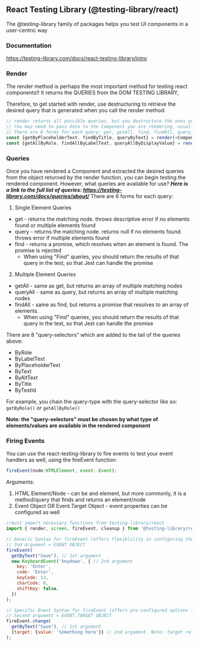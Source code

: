## React Testing Library (@testing-library/react)
The @testing-library family of packages helps you test UI components in a user-centric way

### Documentation
https://testing-library.com/docs/react-testing-library/intro

### Render
The render method is perhaps the most important method for testing react components!!
It returns the QUERIES from the DOM TESTING LIBRARY, 

Therefore, to get started with render, use destructuring to retrieve the desired query that is generated when you call the render method:
```js
// render returns all possible queries, but you destructure the ones you want to actually use in your tests
// You may need to pass data to the Component you are rendering, usually there is some form of props/data that needs to be passed
// There are 6 forms for each query: get, getAll, find, findAll, query, queryAll
const {getByPlaceholderText, findByTitle, queryByText} = render(<Component {...props} />)
const {getAllByRole, findAllByLabelText, queryAllByDisplayValue} = render(<Component {...props} />)
```

### Queries
Once you have rendered a Component and extracted the desired queries from the object returned by the render function, you can begin testing the rendered component. However, what queries are available for use?
***Here is a link to the full list of queries: https://testing-library.com/docs/queries/about/***
There are 6 forms for each query: 
1. Single Element Queries
  * get - returns the matching node. throws descriptive error if no elements found or multiple elements found
  * query - returns the matching node. returns null if no elements found. throws error if multiple elements found
  * find - returns a promise, which resolves when an element is found. The promise is rejected
    * When using "Find" queries, you should return the results of that query in the test, so that Jest can handle the promise
2. Multiple Element Queries
  * getAll - same as get, but returns an array of multiple matching nodes 
  * queryAll - same as query, but returns an array of multiple matching nodes 
  * findAll - same as find, but returns a promise that resolves to an array of elements.
    * When using "Find" queries, you should return the results of that query in the test, so that Jest can handle the promise



There are 8 "query-selectors" which are added to the tail of the queries above:
* ByRole
* ByLabelText
* ByPlaceholderText
* ByText
* ByAltText
* ByTitle
* ByTestId

For example, you chain the query-type with the query-selector like so: ```getByRole()``` or ```getAllByRole()```

**Note: the "query-selectors" must be chosen by what type of elements/values are available in the rendered component**

### Firing Events
You can use the react-testing-library to fire events to test your event handlers as well, using the fireEvent function:
```js
fireEvent(node:HTMLElement, event: Event);
```
Arguments:
1. HTML Element/Node - can be and element, but more commonly, it is a method/query that finds and returns an element/node
2. Event Object OR Event.Target Object - event properties can be configured as well

```js
//must import necessary functions from testing-library/react
import { render, screen, fireEvent, cleanup } from '@testing-library/react';

// Generic Syntax for fireEvent (offers flexiblility in configuring the event type)
// 2nd Argument = EVENT OBJECT
fireEvent(
  getByText("Save"), // 1st argument
  new KeyboardEvent('keydown', { // 2nd argument
    key: 'Enter',
    code: 'Enter',
    keyCode: 13,
    charCode: 0,
    shiftKey: false,
  })
);

// Specific Event Syntax for fireEvent (offers pre-configured options for event = less "hands-on")
// Second argument = EVENT.TARGET OBJECT
fireEvent.change(
  getByText("Save"), // 1st argument
  {target: {value: 'Something here'}} // 2nd argument. Note: target refers to HTML properties, doesn't have to be 'value', could be 'files' or 'name' etc..
);
```
